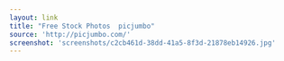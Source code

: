 ```yaml
---
layout: link
title: "Free Stock Photos  picjumbo"
source: 'http://picjumbo.com/'
screenshot: 'screenshots/c2cb461d-38dd-41a5-8f3d-21878eb14926.jpg'
---
```



